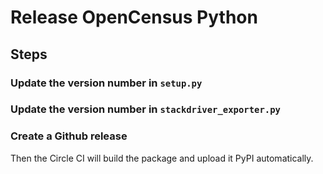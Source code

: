 # Release OpenCensus Python

## Steps

### Update the version number in `setup.py`

### Update the version number in `stackdriver_exporter.py`

### Create a Github release

Then the Circle CI will build the package and upload it PyPI automatically.
